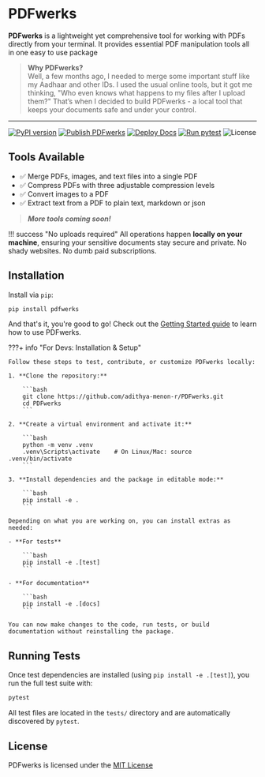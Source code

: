 # PDFwerks

**PDFwerks** is a lightweight yet comprehensive tool for working with PDFs directly from your terminal. It provides essential PDF manipulation tools all in one easy to use package

> **Why PDFwerks?**  
> Well, a few months ago, I needed to merge some important stuff like my Aadhaar and other IDs. I used the usual online tools, but it got me thinking, "Who even knows what happens to my files after I upload them?" That’s when I decided to build PDFwerks - a local tool that keeps your documents safe and under your control.
---

[![PyPI version](https://img.shields.io/pypi/v/pdfwerks.svg)](https://pypi.org/project/pdfwerks/)
[![Publish PDFwerks](https://github.com/adithya-menon-r/PDFwerks/actions/workflows/publish.yaml/badge.svg)](https://github.com/adithya-menon-r/PDFwerks/actions/workflows/publish.yaml)
[![Deploy Docs](https://github.com/adithya-menon-r/PDFwerks/actions/workflows/deploy.yaml/badge.svg)](https://github.com/adithya-menon-r/PDFwerks/actions/workflows/deploy.yaml)
[![Run pytest](https://github.com/adithya-menon-r/PDFwerks/actions/workflows/test.yaml/badge.svg)](https://github.com/adithya-menon-r/PDFwerks/actions/workflows/test.yaml)
![License](https://img.shields.io/github/license/adithya-menon-r/PDFwerks)

## Tools Available

- ✅ Merge PDFs, images, and text files into a single PDF  
- ✅ Compress PDFs with three adjustable compression levels  
- ✅ Convert images to a PDF  
- ✅ Extract text from a PDF to plain text, markdown or json 

> _**More tools coming soon!**_

!!! success "No uploads required"
    All operations happen **locally on your machine**, ensuring your sensitive documents stay secure and private. No shady websites. No dumb paid subscriptions.

## Installation

Install via `pip`:

```bash
pip install pdfwerks
```

And that's it, you're good to go! Check out the [Getting Started guide](getting-started.md) to learn how to use PDFwerks.

???+ info "For Devs: Installation & Setup"

    Follow these steps to test, contribute, or customize PDFwerks locally:

    1. **Clone the repository:**

        ```bash
        git clone https://github.com/adithya-menon-r/PDFwerks.git
        cd PDFwerks
        ```

    2. **Create a virtual environment and activate it:**

        ```bash
        python -m venv .venv
        .venv\Scripts\activate    # On Linux/Mac: source .venv/bin/activate
        ```

    3. **Install dependencies and the package in editable mode:**

        ```bash
        pip install -e .
        ```

    Depending on what you are working on, you can install extras as needed:

    - **For tests**

        ```bash
        pip install -e .[test]
        ```

    - **For documentation**

        ```bash
        pip install -e .[docs]
        ```

    You can now make changes to the code, run tests, or build documentation without reinstalling the package.


## Running Tests
Once test dependencies are installed (using `pip install -e .[test]`), you run the full test suite with:

```bash
pytest
```

All test files are located in the `tests/` directory and are automatically discovered by `pytest`.

## License

PDFwerks is licensed under the [MIT License](https://github.com/adithya-menon-r/PDFwerks/blob/main/LICENSE)
